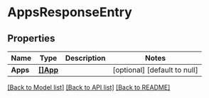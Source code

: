 # AppsResponseEntry

## Properties
Name | Type | Description | Notes
------------ | ------------- | ------------- | -------------
**Apps** | [**[]App**](App.md) |  | [optional] [default to null]

[[Back to Model list]](../README.md#documentation-for-models) [[Back to API list]](../README.md#documentation-for-api-endpoints) [[Back to README]](../README.md)

